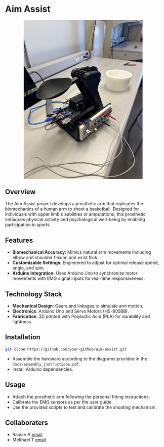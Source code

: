 # Aim Assist

<p align="center">
  <img src="https://github.com/mekhaelt/Aim-Assist/blob/main/gallery/prototype_1_printed (2).jpg" width="385px" align="center">
</p>

## Overview

The Aim Assist project develops a prosthetic arm that replicates the biomechanics of a human arm to shoot a basketball. Designed for individuals with upper limb disabilities or amputations, this prosthetic enhances physical activity and psychological well-being by enabling participation in sports.

## Features

-   **Biomechanical Accuracy**: Mimics natural arm movements including elbow and shoulder flexion and wrist flick.
-   **Customizable Settings**: Engineered to adjust for optimal release speed, angle, and spin.
-   **Arduino Integration**: Uses Arduino Uno to synchronize motor movements with EMG signal inputs for real-time responsiveness.

## Technology Stack

-   **Mechanical Design**: Gears and linkages to simulate arm motion.
-   **Electronics**: Arduino Uno and Servo Motors (HS-805BB).
-   **Fabrication**: 3D printed with Polylactic Acid (PLA) for durability and lightness.

## Installation

```bash
git clone https://github.com/your-github/aim-assist.git
```

-   Assemble the hardware according to the diagrams provided in the `docs/assembly_instructions.pdf`.
-   Install Arduino dependencies.

## Usage

-   Attach the prosthetic arm following the personal fitting instructions.
-   Calibrate the EMG sensors as per the user guide.
-   Use the provided scripts to test and calibrate the shooting mechanism.

## Collaboraters
- Raiyan A [email](raiyanjaz@gmail.com)
- Mekhael T [email](mekhaelt@gmail.com)
